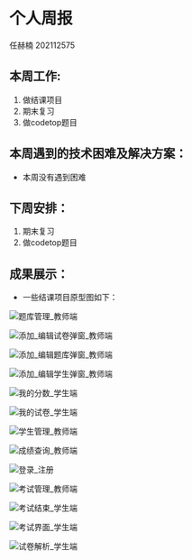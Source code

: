 # 个人周报

任赫楠    202112575

## 本周工作:

1. 做结课项目
2. 期末复习
3. 做codetop题目

## 本周遇到的技术困难及解决方案：

+ 本周没有遇到困难

## 下周安排：

1. 期末复习
2. 做codetop题目

## 成果展示：

* 一些结课项目原型图如下：

![题库管理_教师端](img/题库管理_教师端.png)

![添加_编辑试卷弹窗_教师端](img/添加_编辑试卷弹窗_教师端.png)

![添加_编辑题库弹窗_教师端](img/添加_编辑题库弹窗_教师端.png)

![添加_编辑学生弹窗_教师端](img/添加_编辑学生弹窗_教师端.png)

![我的分数_学生端](img/我的分数_学生端.png)

![我的试卷_学生端](img/我的试卷_学生端.png)

![学生管理_教师端](img/查看成绩弹窗_教师端.png)

![成绩查询_教师端](img/成绩查询_教师端.png)

![登录_注册](img/登录_注册.png)

![考试管理_教师端](img/考试管理_教师端.png)

![考试结束_学生端](img/考试结束_学生端.png)

![考试界面_学生端](img/考试界面_学生端.png)

![试卷解析_学生端](img/试卷解析_学生端.png)